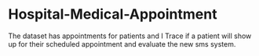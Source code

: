 # Hospital-Medical-Appointment
The dataset has appointments for patients and I Trace if a patient will show up for their scheduled appointment and evaluate the new sms system.
